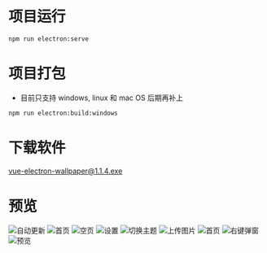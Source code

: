 # 项目运行

```
npm run electron:serve
```

# 项目打包

- 目前只支持 windows, linux 和 mac OS 后期再补上

```
npm run electron:build:windows
```

# 下载软件

[vue-electron-wallpaper@1.1.4.exe](https://cdn.xiongyechang.com/vue-electron-wallpaper@1.1.4.exe)

# 预览

![自动更新](https://cdn.xiongyechang.com/2020-07-01_11h15_25.png)
![首页](https://cdn.xiongyechang.com/2020-07-01_11h15_36.png)
![空页](https://cdn.xiongyechang.com/2020-07-01_11h15_44.png)
![设置](https://cdn.xiongyechang.com/2020-07-01_11h15_50.png)
![切换主题](https://cdn.xiongyechang.com/2020-07-01_11h15_57.png)
![上传图片](https://cdn.xiongyechang.com/2020-07-01_11h16_29.png)
![首页](https://cdn.xiongyechang.com/2020-07-01_11h17_17.png)
![右键弹窗](https://cdn.xiongyechang.com/2020-07-01_12h46_49.png)
![预览](https://cdn.xiongyechang.com/2020-07-01_12h47_13.png)
